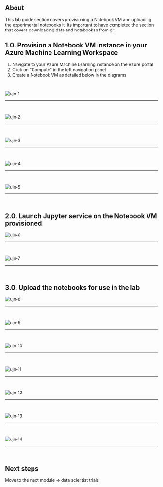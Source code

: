 ## About
This lab guide section covers provisioning a Notebook VM and uploading the experimental notebooks it.  Its important to have completed the section that covers downloading data and notebooksn from git.
<br>

## 1.0. Provision a Notebook VM instance in your Azure Machine Learning Workspace
1. Navigate to your Azure Machine Learning instance on the Azure portal
2. Click on "Compute" in the left navigation panel
3. Create a Notebook VM as detailed below in the diagrams
<br>

![ujn-1](../images/0001-load-nbvm-01.png)
<br>
<hr>
<br>

![ujn-2](../images/0001-load-nbvm-02.png)
<br>
<hr>
<br>

![ujn-3](../images/0001-load-nbvm-03.png)
<br>
<hr>
<br>


![ujn-4](../images/0001-load-nbvm-04.png)
<br>
<hr>
<br>


![ujn-5](../images/0001-load-nbvm-05.png)
<br>
<hr>
<br>

## 2.0. Launch Jupyter service on the Notebook VM provisioned

![ujn-6](../images/0001-load-nbvm-06.png)
<br>
<hr>
<br>


![ujn-7](../images/0001-load-nbvm-07.png)
<br>
<hr>
<br>


## 3.0. Upload the notebooks for use in the lab

![ujn-8](../images/0001-load-nbvm-08.png)
<br>
<hr>
<br>


![ujn-9](../images/0001-load-nbvm-09.png)
<br>
<hr>
<br>

![ujn-10](../images/0001-load-nbvm-10.png)
<br>
<hr>
<br>

![ujn-11](../images/0001-load-nbvm-11.png)
<br>
<hr>
<br>

![ujn-12](../images/0001-load-nbvm-12.png)
<br>
<hr>
<br>

![ujn-13](../images/0001-load-nbvm-13.png)
<br>
<hr>
<br>

![ujn-14](../images/0001-load-nbvm-14.png)
<br>
<hr>
<br>

## Next steps
Move to the next module -> data scientist trials
